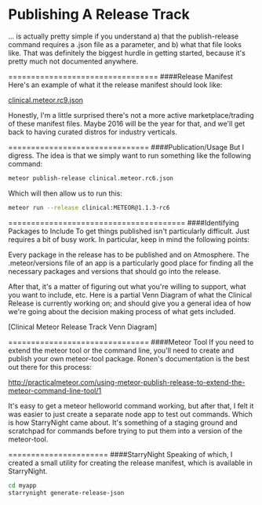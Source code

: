 Publishing A Release Track
=================================

... is actually pretty simple if you understand a) that the publish-release command requires a .json file as a parameter, and b) what that file looks like. That was definitely the biggest hurdle in getting started, because it's pretty much not documented anywhere.


=================================
####Release Manifest  
Here's an example of what it the release manifest should look like:

[clinical.meteor.rc9.json](https://github.com/clinical-meteor/framework-doc-generator/blob/develop/clinical.meteor.rc9.json)

Honestly, I'm a little surprised there's not a more active marketplace/trading of these manifest files. Maybe 2016 will be the year for that, and we'll get back to having curated distros for industry verticals.

===============================
####Publication/Usage
But I digress. The idea is that we simply want to run something like the following command:

````bash
meteor publish-release clinical.meteor.rc6.json
````

Which will then allow us to run this:

````bash
meteor run --release clinical:METEOR@1.1.3-rc6
````

=======================================
####Identifying Packages to Include
To get things published isn't particularly difficult. Just requires a bit of busy work. In particular, keep in mind the following points:

Every package in the release has to be published and on Atmosphere.
The .meteor/versions file of an app is a particularly good place for finding all the necessary packages and versions that should go into the release.

After that, it's a matter of figuring out what you're willing to support, what you want to include, etc. Here is a partial Venn Diagram of what the Clinical Release is currently working on; and should give you a general idea of how we're going about the decision making process of what gets included.

[Clinical Meteor Release Track Venn Diagram]

===============================
####Meteor Tool
If you need to extend the meteor tool or the command line, you'll need to create and publish your own meteor-tool package. Ronen's documentation is the best out there for this process:

http://practicalmeteor.com/using-meteor-publish-release-to-extend-the-meteor-command-line-tool/1

It's easy to get a meteor helloworld command working, but after that, I felt it was easier to just create a separate node app to test out commands. Which is how StarryNight came about. It's something of a staging ground and scratchpad for commands before trying to put them into a version of the meteor-tool.

======================
####StarryNight
Speaking of which, I created a small utility for creating the release manifest, which is available in StarryNight.

````bash
cd myapp
starrynight generate-release-json
````
